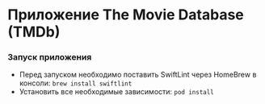 # Приложение The Movie Database (TMDb)
### Запуск приложения
* Перед запуском необходимо поставить SwiftLint через HomeBrew в консоли:
``brew install swiftlint``
* Установить все необходимые зависимости:
``pod install``
